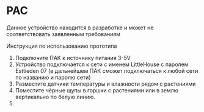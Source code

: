 # PAC
Данное устройство находится в разработке и может не соответствовать заявленным требованиям 

Инструкция по использованию прототипа
1. Подключите ПАК к источнику питания 3-5V
2. Устройство подключается к сети с именем LittleHouse с паролем Esttieden 07 (в дальнейшем ПАК сможет подключаться к любой сети по названию и паролю сети)
3. Разместите датчики температуры и влажности рядом с растениями
4. Поместите чёрные щупы в горшки с растениями или в землю вертикально по белую линию.
5.  
